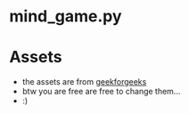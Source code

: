 # mind_game.py
# Assets
- the assets are from [geekforgeeks](https://www.geeksforgeeks.org/)
- btw you are free are free to change them...
- :)
